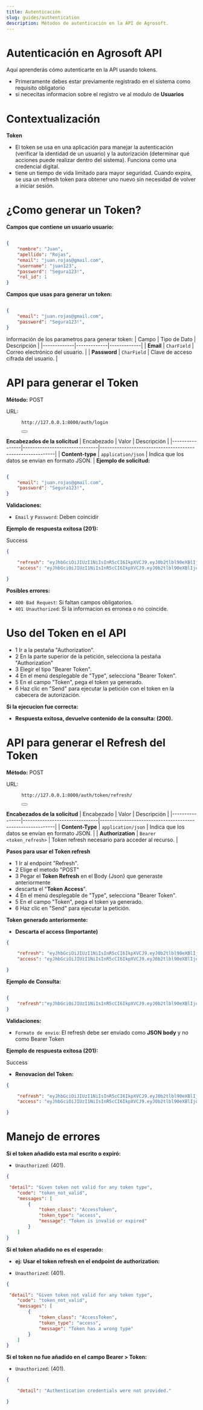 ```yaml
---
title: Autenticación
slug: guides/authentication
description: Métodos de autenticación en la API de Agrosoft.
---
```


#  Autenticación en Agrosoft API

Aquí aprenderás cómo autenticarte en la API usando tokens.
- Primeramente debes estar previamente registrado en el sistema como requisito obligatorio
- si nececitas informacion sobre el registro ve al modulo de **Usuarios**

# Contextualización
**Token**
- El token se usa en una aplicación para manejar la autenticación (verificar la identidad de un usuario) y la autorización (determinar qué acciones puede realizar dentro del sistema). Funciona como una credencial digital.
- tiene un tiempo de vida limitado para mayor seguridad. Cuando expira, se usa un refresh token para obtener uno nuevo sin necesidad de volver a iniciar sesión.

# ¿Como generar un Token?

**Campos que contiene un usuario usuario:**

```json

{
    "nombre": "Juan",
    "apellido": "Rojas",
    "email": "juan.rojas@gmail.com",
    "username": "juan123",
    "password": "Segura123!",
    "rol_id": 1
}
```
**Campos que usas para generar un token:**

```json

{
    "email": "juan.rojas@gmail.com",
    "password": "Segura123!",
}
```
Información de los parametros para generar token:
| Campo        | Tipo de Dato  | Descripción |
|-------------|-------------|-------------|
| **Email**       | `CharField`  | Correo electrónico del usuario. |
| **Password**   | `CharField`  | Clave de acceso cifrada del usuario. |

# API para generar el Token
<p> <strong>Método:</strong> <span class="sl-badge success small astro-avdet4wd">POST</span>  </p>
URL:
<section id="tab-panel-58" aria-labelledby="tab-58" role="tabpanel">  <div class="expressive-code"><figure class="frame not-content"><figcaption class="header"></figcaption><pre data-language="http" tabindex="0"><code><div class="ec-line"><div class="code"><span style="--0:#D6DEEB;--1:#403F53">http://127.0.0.1:8000/auth/login</span></div></div></code></pre><div class="copy"><button title="Copiar al portapapeles" data-copied="¡Copiado!" data-code="http://127.0.0.1:8000/auth/token/login/"><div></div></button></div></figure></div>  </section>

**Encabezados de la solicitud**
| Encabezado     | Valor                         | Descripción                                               |
|----------------|-------------------------------|-----------------------------------------------------------|
| **Content-type**       | `application/json`            | Indica que los datos se envian en formato JSON.       |
**Ejemplo de solicitud:**

```json

{
    "email": "juan.rojas@gmail.com",
    "password": "Segura123!",
}
```
**Validaciones:**
- `Email` y `Password`: Deben coincidir

**Ejemplo de respuesta exitosa (201):** <p>  <span class="sl-badge success small astro-avdet4wd">Success</span>  </p>


```json
{

    "refresh": "eyJhbGciOiJIUzI1NiIsInR5cCI6IkpXVCJ9.eyJ0b2tlbl90eXBlIjoicmVmcmVzaCIsImV4cCI6MTc0MzczNzI5MywiaWF0IjoxNzQzMTMyNDkzLCJqdGkiOiIwYTRhZjYzMTgyNGQ0MjdhYjZlZDU1OTI3ZTFiZWFhMyIsInVzZXJfaWQiOjF9.ag2GOVAnfXSv8SQWLDKsxF3gXsLhxqMggfWidsZRlwQ",
    "access": "eyJhbGciOiJIUzI1NiIsInR5cCI6IkpXVCJ9.eyJ0b2tlbl90eXBlIjoiYWNjZXNzIiwiZXhwIjoxNzQzMTM2MDkzLCJpYXQiOjE3NDMxMzI0OTMsImp0aSI6IjA1ZTc0MGI3NTg5ZTRkODM4YTZlZDk3YzMwM2YwOTU0IiwidXNlcl9pZCI6MX0.R_bAWDkPT5J61XD6y6SK9xW9KJPt0R9cpW7bvAnouzY"

}
```
**Posibles errores:**
- `400 Bad Request`: Si faltan campos obligatorios.
- `401 Unauthorized`: Si la informacion es erronea o no coincide.

# Uso del Token en el API
- 1 Ir a la pestaña "Authorization".
- 2 En la parte superior de la petición, selecciona la pestaña "Authorization"
- 3 Elegir el tipo "Bearer Token".
- 4 En el menú desplegable de "Type", selecciona "Bearer Token".
- 5 En el campo "Token", pega el token ya generado.
- 6 Haz clic en "Send" para ejecutar la petición con el token en la cabecera de autorización.

**Si la ejecucion fue correcta:**
- **Respuesta exitosa, devuelve contenido de la consulta: (200).**

# API para generar el Refresh del Token
<p> <strong>Método:</strong> <span class="sl-badge success small astro-avdet4wd">POST</span>  </p>
URL:
<section id="tab-panel-58" aria-labelledby="tab-58" role="tabpanel">  <div class="expressive-code"><figure class="frame not-content"><figcaption class="header"></figcaption><pre data-language="http" tabindex="0"><code><div class="ec-line"><div class="code"><span style="--0:#D6DEEB;--1:#403F53">http://127.0.0.1:8000/auth/token/refresh/</span></div></div></code></pre><div class="copy"><button title="Copiar al portapapeles" data-copied="¡Copiado!" data-code="http://127.0.0.1:8000/auth/token/refresh/"><div></div></button></div></figure></div>  </section>

**Encabezados de la solicitud**
| Encabezado     | Valor                         | Descripción                                               |
|----------------|-------------------------------|-----------------------------------------------------------|
| **Content-Type** | `application/json`            | Indica que los datos se envían en formato JSON.           |
| **Authorization** | `Bearer <token_refresh>`    | Token refresh necesario para acceder al recurso. |

**Pasos para usar el Token refresh**
- 1 Ir al endpoint "Refresh".
- 2 Elige el metodo "POST"
- 3 Pegar el **Token Refresh** en el Body {Json} que generaste anteriormente 
- descarta el "**Token Access**".
- 4 En el menú desplegable de "Type", selecciona "Bearer Token".
- 5 En el campo "Token", pega el token ya generado.
- 6 Haz clic en "Send" para ejecutar la petición.

**Token generado anteriormente:**
- **Descarta el access (Importante)**

```json
{

    "refresh": "eyJhbGciOiJIUzI1NiIsInR5cCI6IkpXVCJ9.eyJ0b2tlbl90eXBlIjoicmVmcmVzaCIsImV4cCI6MTc0MzczNzI5MywiaWF0IjoxNzQzMTMyNDkzLCJqdGkiOiIwYTRhZjYzMTgyNGQ0MjdhYjZlZDU1OTI3ZTFiZWFhMyIsInVzZXJfaWQiOjF9.ag2GOVAnfXSv8SQWLDKsxF3gXsLhxqMggfWidsZRlwQ",
    "access": "eyJhbGciOiJIUzI1NiIsInR5cCI6IkpXVCJ9.eyJ0b2tlbl90eXBlIjoiYWNjZXNzIiwiZXhwIjoxNzQzMTM2MDkzLCJpYXQiOjE3NDMxMzI0OTMsImp0aSI6IjA1ZTc0MGI3NTg5ZTRkODM4YTZlZDk3YzMwM2YwOTU0IiwidXNlcl9pZCI6MX0.R_bAWDkPT5J61XD6y6SK9xW9KJPt0R9cpW7bvAnouzY"

}
```

**Ejemplo de Consulta:**

```json

{
    "refresh":"eyJhbGciOiJIUzI1NiIsInR5cCI6IkpXVCJ9.eyJ0b2tlbl90eXBlIjoicmVmcmVzaCIsImV4cCI6MTc0Mzc0Mjk0MCwiaWF0IjoxNzQzMTM4MTQwLCJqdGkiOiJkMjVjMWRiNjExYzQ0MTdhYTZmMmFjYmUwODFjMmYzZiIsInVzZXJfaWQiOjF9.GvwIlbg5np9RiVPBQpkTwOBnTKH8dgg6QMB8PIw_pz4"
}
```
**Validaciones:**
- `Formato de envio`: El refresh debe ser enviado como **JSON body** y no como Bearer Token 

**Ejemplo de respuesta exitosa (201):**<p>  <span class="sl-badge success small astro-avdet4wd">Success</span>  </p>
- **Renovacion del Token:**

```json
{

    "refresh": "eyJhbGciOiJIUzI1NiIsInR5cCI6IkpXVCJ9.eyJ0b2tlbl90eXBlIjoicmVmcmVzaCIsImV4cCI6MTc0MzczNzI5MywiaWF0IjoxNzQzMTMyNDkzLCJqdGkiOiIwYTRhZjYzMTgyNGQ0MjdhYjZlZDU1OTI3ZTFiZWFhMyIsInVzZXJfaWQiOjF9.ag2GOVAnfXSv8SQWLDKsxF3gXsLhxqMggfWidsZRlwQ",
    "access": "eyJhbGciOiJIUzI1NiIsInR5cCI6IkpXVCJ9.eyJ0b2tlbl90eXBlIjoiYWNjZXNzIiwiZXhwIjoxNzQzMTM2MDkzLCJpYXQiOjE3NDMxMzI0OTMsImp0aSI6IjA1ZTc0MGI3NTg5ZTRkODM4YTZlZDk3YzMwM2YwOTU0IiwidXNlcl9pZCI6MX0.R_bAWDkPT5J61XD6y6SK9xW9KJPt0R9cpW7bvAnouzY"

}
```


# Manejo de errores
**Si el token añadido esta mal escrito o expiró:**
- `Unauthorized`: (401).
```json
{

 "detail": "Given token not valid for any token type",
    "code": "token_not_valid",
    "messages": [
        {
            "token_class": "AccessToken",
            "token_type": "access",
            "message": "Token is invalid or expired"
        }
    ]
}
```
**Si el token añadido no es el esperado:**
- **ej:**
**Usar el token refresh en el endpoint de authorization:**

- `Unauthorized`: (401).
```json
{

 "detail": "Given token not valid for any token type",
    "code": "token_not_valid",
    "messages": [
        {
            "token_class": "AccessToken",
            "token_type": "access",
            "message": "Token has a wrong type"
        }
    ]
}
```

**Si el token no fue añadido en el campo Bearer > Token:**
- `Unauthorized`: (401).
```json
{

    "detail": "Authentication credentials were not provided."

}
```




